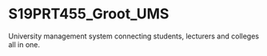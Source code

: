 # S19PRT455_Groot_UMS
University management system connecting students, lecturers and colleges all in one.
